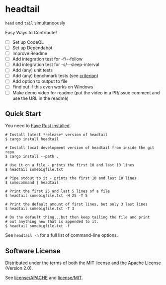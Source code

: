 # headtail

`head` and `tail` simultaneously

Easy Ways to Contribute!
- [ ] Set up CodeQL
- [ ] Set up Dependabot
- [ ] Improve Readme
- [ ] Add integration test for -f/--follow
- [ ] Add integration test for -s/--sleep-interval
- [ ] Add (any) unit tests
- [ ] Add (any) benchmark tests (see [criterion](https://bheisler.github.io/criterion.rs/book/index.html))
- [ ] Add option to output to file
- [ ] Find out if this even works on Windows
- [ ] Make demo video for readme (put the video in a PR/issue comment and use the URL in the readme)

## Quick Start

You need to [have Rust installed](https://www.rust-lang.org/tools/install).

```shell
# Install latest *release* version of headtail
$ cargo install headtail

# Install local development version of headtail from inside the git repo
$ cargo install --path .
```

```
# Use it on a file - prints the first 10 and last 10 lines
$ headtail somebigfile.txt

# Pipe stdout to it - prints the first 10 and last 10 lines
$ somecommand | headtail

# Print the first 25 and last 5 lines of a file
$ headtail somebigfile.txt -H 25 -T 5

# Print the default amount of first lines, but only 3 last lines
$ headtail somebigfile.txt -T 3

# Do the default thing...but then keep tailing the file and print
# out anything new that is appended to it.
$ headtail somebigfile.txt -f
```

See `headtail -h` for a full list of command-line options.

## Software License

Distributed under the terms of both the MIT license and the Apache License (Version 2.0).

See [license/APACHE](license/APACHE) and [license/MIT](license/MIT).
